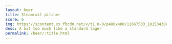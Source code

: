 ```yaml
---
layout: beer
title: Steamrail pilsner
score: 6
img: https://scontent.xx.fbcdn.net/v/t1.0-0/p480x480/11667503_10153438034893745_6099533991518812550_n.jpg?oh=71b8487ed16fd1f2d565c71efdf163d3&oe=583A4524
desc: A bit too much like a standard lager
permalink: /beer/:title.html
---
```

